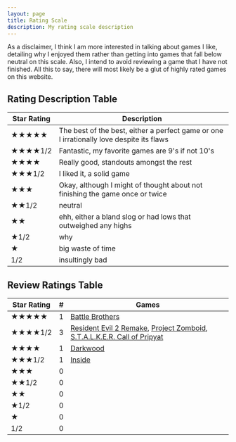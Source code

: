 ```yaml
---
layout: page
title: Rating Scale
description: My rating scale description
---
```


<!---
Here's my rating scale. Number/star ratings are pretty silly and sometimes undermine the points made in the review itself. You're always going to lose something when attaching a quantitative value to something inherently qaulitative like a review. On the otherhand, creating hierarchies or categorizing stuff is a lot of fun.
--->

As a disclaimer, I think I am more interested in talking about games I like, detailing why I enjoyed them rather than getting into games that fall below neutral on this scale. Also, I intend to avoid reviewing a game that I have not finished. All this to say, there will most likely be a glut of highly rated games on this website.

## Rating Description Table

| Star Rating  | Description | 
| --- | --- | 
| ★★★★★  | The best of the best, either a perfect game or one I irrationally love despite its flaws  | 
| ★★★★1/2  | Fantastic, my favorite games are 9's if not 10's | 
| ★★★★ | Really good, standouts amongst the rest | 
| ★★★1/2 | I liked it, a solid game  |
| ★★★ | Okay, although I might of thought about not finishing the game once or twice |
| ★★1/2 | neutral |
| ★★ | ehh, either a bland slog or had lows that outweighed any highs |
| ★1/2 | why |
| ★ | big waste of time |
| 1/2 |insultingly bad |

## Review Ratings Table

| Star Rating  | # | Games |
| --- | --- | --- |
| ★★★★★  | 1 | [Battle Brothers](https://sevastromo.github.io/2022/08/03/Battle-Brothers-Review-V2.html) |
| ★★★★1/2  | 3 | [Resident Evil 2 Remake](https://sevastromo.github.io/2022/03/21/Resident-Evil-2-Remake-Review.html), [Project Zomboid](https://sevastromo.github.io/2022/03/03/Project-Zomboid-Review.html), [S.T.A.L.K.E.R. Call of Pripyat](https://sevastromo.github.io/2022/03/24/Stalker-COP-Review.html) | 
| ★★★★ | 1 | [Darkwood](https://sevastromo.github.io/2022/04/04/Darkwood-Review.html) | 
| ★★★1/2 | 1 | [Inside](https://sevastromo.github.io/2022/09/19/Inside.html) | 
| ★★★ | 0 | |
| ★★1/2 | 0 | |
| ★★ | 0 | |
| ★1/2 | 0 | |
| ★ | 0 | |
| 1/2 | 0 | |
